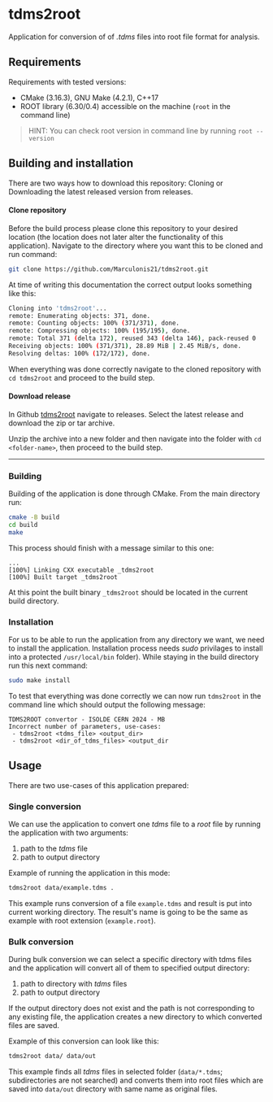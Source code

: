 # tdms2root

Application for conversion of of *.tdms* files into root file format for
analysis.

## Requirements

Requirements with tested versions: 

- CMake (3.16.3), GNU Make (4.2.1), C++17
- ROOT library (6.30/0.4) accessible on the machine (`root` in the
 command line)
> HINT: You can check root version in command line by running `root --version`

## Building and installation

There are two ways how to download this repository: Cloning or Downloading the
latest released version from releases.

#### Clone repository

Before the build process please clone this repository to your desired location
(the location does not later alter the functionality of this application).
Navigate to the directory where you want this to be cloned and run command:
```bash
git clone https://github.com/Marculonis21/tdms2root.git
```

At time of writing this documentation the correct output looks something like
this: 

```bash
Cloning into 'tdms2root'...
remote: Enumerating objects: 371, done.
remote: Counting objects: 100% (371/371), done.
remote: Compressing objects: 100% (195/195), done.
remote: Total 371 (delta 172), reused 343 (delta 146), pack-reused 0
Receiving objects: 100% (371/371), 28.89 MiB | 2.45 MiB/s, done.
Resolving deltas: 100% (172/172), done.
```

When everything was done correctly navigate to the cloned repository with `cd
tdms2root` and proceed to the build step.

#### Download release

In Github [tdms2root](https://github.com/Marculonis21/tdms2root) navigate to
releases. Select the latest release and download the zip or tar archive. 

Unzip the archive into a new folder and then navigate into the folder with
`cd <folder-name>`, then proceed to the build step.

***

### Building 

Building of the application is done through CMake. From the main directory run:
```bash
cmake -B build
cd build
make
```

This process should finish with a message similar to this one: 
```
...
[100%] Linking CXX executable _tdms2root
[100%] Built target _tdms2root
```

At this point the built binary `_tdms2root` should be located in the current
build directory.

### Installation
For us to be able to run the application from any directory we want, we need to
install the application. Installation process needs *sudo* privilages to
install into a protected `/usr/local/bin` folder). While staying in the build
directory run this next command:
```bash
sudo make install
```

To test that everything was done correctly we can now run `tdms2root` in the
command line which should output the following message: 

```
TDMS2ROOT convertor - ISOLDE CERN 2024 - MB
Incorrect number of parameters, use-cases:
 - tdms2root <tdms_file> <output_dir>
 - tdms2root <dir_of_tdms_files> <output_dir
``````

## Usage

There are two use-cases of this application prepared:

### Single conversion

We can use the application to convert one *tdms* file to a *root* file by
running the application with two arguments:
1) path to the *tdms* file
2) path to output directory 

Example of running the application in this mode:

```bash
tdms2root data/example.tdms .
```

This example runs conversion of a file `example.tdms` and result is put into
current working directory. The result's name is going to be the same as example
with root extension (`example.root`).

### Bulk conversion

During bulk conversion we can select a specific directory with tdms files and
the application will convert all of them to specified output directory:
1) path to directory with *tdms* files
2) path to output directory

If the output directory does not exist and the path is not corresponding to any
existing file, the application creates a new directory to which converted files
are saved.

Example of this conversion can look like this:
```bash
tdms2root data/ data/out
```

This example finds all *tdms* files in selected folder (`data/*.tdms`;
subdirectories are not searched) and converts them into root files which are
saved into `data/out` directory with same name as original files. 
